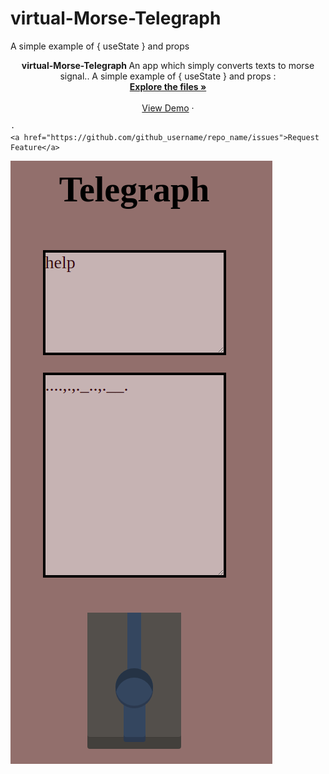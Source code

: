 # virtual-Morse-Telegraph


A simple example of { useState } and props




<p  align="center">

  <p align="center">
  <strong> virtual-Morse-Telegraph </strong>
An app which simply converts texts to morse signal..
    A simple example of { useState } and props
 :
<!-- ![here](https://github.com/AngelosPa/PortfolioWebsite/blob/main/src/App.js) -->
    <br />
    <a href="https://github.com/AngelosPa/virtual-Morse-Telegraph/tree/main/src"><strong>Explore the files »</strong></a>
    <br />
    <br />
    <a href="https://angelospa.github.io/virtual-Morse-Telegraph/">View Demo</a>
    ·
    
    ·
    <a href="https://github.com/github_username/repo_name/issues">Request Feature</a>
  </p>
  
</p>


![check here](telegraph.png)









